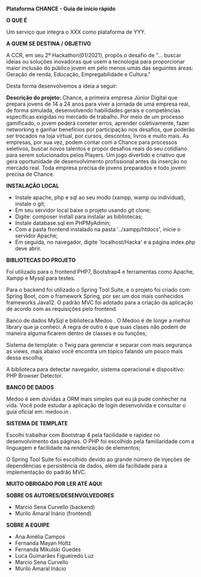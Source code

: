 
**Plataforma CHANCE - Guia de início rápido**


**O QUE É**


Um serviço que integra o XXX como plataforma de YYY.

**A QUEM SE DESTINA / OBJETIVO**

A CCR, em seu 2º Hackathon(01/2021), propôs o desafio de "... buscar ideias ou soluções inovadoras que usem a tecnologia para proporcionar maior inclusão do público jovem em pelo menos umas das seguintes áreas:
Geração de renda, Educação, Empregabilidade e Cultura."

Desta forma desenvolvemos a ideia a seguir:

**Descrição do projeto:** Chance,  a primeira empresa Júnior Digital que prepara jovens de 14 a 24 anos para viver a jornada de uma empresa real, de forma simulada, desenvolvendo habilidades gerais e competências específicas exigidas no mercado de trabalho. Por meio de um processo gamificado, o jovem poderá cometer erros, aprender coletivamente, fazer networking e ganhar benefícios por participação nos desafios, que poderão ser trocados na loja virtual, por cursos, descontos, livros e muito mais. As empresas, por sua vez, podem contar com a Chance para processos seletivos, buscar novos talentos e propor desafios reais do seu cotidiano para serem solucionados pelos Players. Um jogo divertido e criativo que gera oportunidade de desenvolvimento profissional antes da inserção no mercado real. 
Toda empresa precisa de jovens preparados e todo jovem precisa de Chance.

**INSTALAÇÃO LOCAL**
* Instale apache, php e sql ao seu modo (xampp, wamp ou individual), instale o git; 
* Em seu servidor local baixe o projeto usando git clone; 
* Digite: composer install para instalar as bibliotecas; 
* Instale database.sql em PHPMyAdmin; 
* Com a pasta frontend instalado na pasta '../xampp/htdocs', inicie o servidor Apache;  
* Em seguida, no navegador, digite 'localhost/Hacka' e a página index.php deve abrir.


**BIBLIOTECAS DO PROJETO**

Foi utilizado para o frontend PHP7, Bootstrap4 e ferramentas como Apache, Xampp e Mysql para testes.

Para o backend foi utilizado o Spring Tool Suite, e o projeto foi criado com Spring Boot, com o framework Spring, por ser um dos mais conhecidos frameworks Java12. O padrão MVC foi adotado para a criação da aplicação de acordo com as requisições pelo frontend.

Banco de dados MySql e biblioteca Medoo . O Medoo é de longe a melhor library que ja conheci. A regra de outro é que suas clases não podem de maneira alguma ficarem dentro de classes e ou funções;

Sistema de template: o Twig para gerenciar e separar com mais segurança as views, mais abaixo você encontra um tópico falando um pouco mais dessa escolha;

A biblioteca para detectar navegador, sistema operacional e dispositivo: PHP Browser Detector.


**BANCO DE DADOS**

Medoo é sem dúvidas a ORM mais simples que eu já pude conhecher na vida. Você pode estudar a aplicação de login desenvolvida e consultar o guia oficial em: medoo.in .


**SISTEMA DE TEMPLATE**

Escolhi trabalhar com Bootstrap 4 pela facilidade e rapidez no desenvolvimento das páginas.
O PHP foi escolhido pela familiaridade com a linguagem e facilidade na renderização de elementos;

O Spring Tool Suite foi escolhido devido ao grande número de injeções de dependências e persistência de dados, além da facilidade para a implementação do padrão MVC.


**MUITO OBRIGADO POR LER ATÉ AQUI**

**SOBRE OS AUTORES/DESENVOLVEDORES**
* Marcio Sena Curvello (backend)
* Murilo Amaral Inário (frontend)

**SOBRE A EQUIPE**
* Ana Amélia Campos
* Fernanda Mayan Holtz
* Fernanda Mikulski Guedes
* Luca Guimarães Figueiredo Luz
* Marcio Sena Curvello
* Murilo Amaral Inácio


